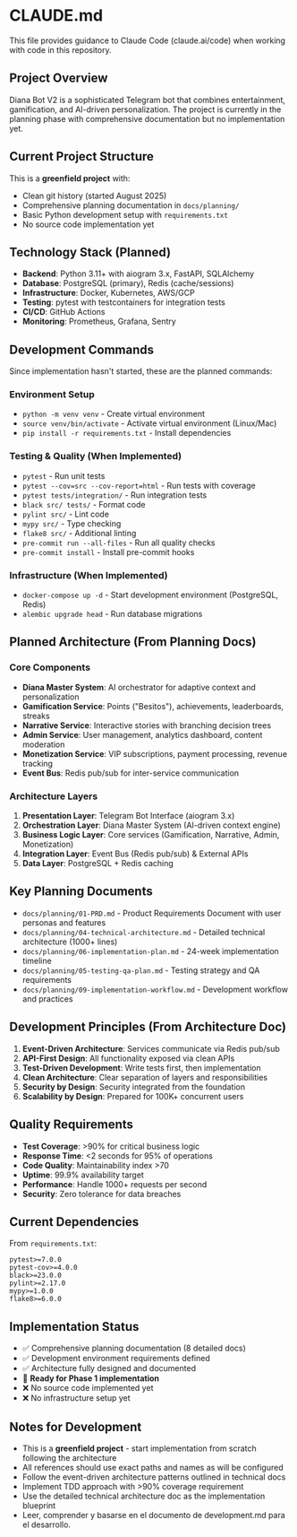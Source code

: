 # CLAUDE.md

This file provides guidance to Claude Code (claude.ai/code) when working with code in this repository.

## Project Overview

Diana Bot V2 is a sophisticated Telegram bot that combines entertainment, gamification, and AI-driven personalization. The project is currently in the planning phase with comprehensive documentation but no implementation yet.

## Current Project Structure

This is a **greenfield project** with:
- Clean git history (started August 2025)
- Comprehensive planning documentation in `docs/planning/`
- Basic Python development setup with `requirements.txt`
- No source code implementation yet

## Technology Stack (Planned)

- **Backend**: Python 3.11+ with aiogram 3.x, FastAPI, SQLAlchemy
- **Database**: PostgreSQL (primary), Redis (cache/sessions)  
- **Infrastructure**: Docker, Kubernetes, AWS/GCP
- **Testing**: pytest with testcontainers for integration tests
- **CI/CD**: GitHub Actions
- **Monitoring**: Prometheus, Grafana, Sentry

## Development Commands

Since implementation hasn't started, these are the planned commands:

### Environment Setup
- `python -m venv venv` - Create virtual environment
- `source venv/bin/activate` - Activate virtual environment (Linux/Mac)
- `pip install -r requirements.txt` - Install dependencies

### Testing & Quality (When Implemented)
- `pytest` - Run unit tests
- `pytest --cov=src --cov-report=html` - Run tests with coverage  
- `pytest tests/integration/` - Run integration tests
- `black src/ tests/` - Format code
- `pylint src/` - Lint code
- `mypy src/` - Type checking
- `flake8 src/` - Additional linting
- `pre-commit run --all-files` - Run all quality checks
- `pre-commit install` - Install pre-commit hooks

### Infrastructure (When Implemented)  
- `docker-compose up -d` - Start development environment (PostgreSQL, Redis)
- `alembic upgrade head` - Run database migrations

## Planned Architecture (From Planning Docs)

### Core Components
- **Diana Master System**: AI orchestrator for adaptive context and personalization
- **Gamification Service**: Points ("Besitos"), achievements, leaderboards, streaks  
- **Narrative Service**: Interactive stories with branching decision trees
- **Admin Service**: User management, analytics dashboard, content moderation
- **Monetization Service**: VIP subscriptions, payment processing, revenue tracking
- **Event Bus**: Redis pub/sub for inter-service communication

### Architecture Layers
1. **Presentation Layer**: Telegram Bot Interface (aiogram 3.x)
2. **Orchestration Layer**: Diana Master System (AI-driven context engine)
3. **Business Logic Layer**: Core services (Gamification, Narrative, Admin, Monetization)
4. **Integration Layer**: Event Bus (Redis pub/sub) & External APIs
5. **Data Layer**: PostgreSQL + Redis caching

## Key Planning Documents

- `docs/planning/01-PRD.md` - Product Requirements Document with user personas and features
- `docs/planning/04-technical-architecture.md` - Detailed technical architecture (1000+ lines)
- `docs/planning/06-implementation-plan.md` - 24-week implementation timeline
- `docs/planning/05-testing-qa-plan.md` - Testing strategy and QA requirements
- `docs/planning/09-implementation-workflow.md` - Development workflow and practices

## Development Principles (From Architecture Doc)

1. **Event-Driven Architecture**: Services communicate via Redis pub/sub
2. **API-First Design**: All functionality exposed via clean APIs  
3. **Test-Driven Development**: Write tests first, then implementation
4. **Clean Architecture**: Clear separation of layers and responsibilities
5. **Security by Design**: Security integrated from the foundation
6. **Scalability by Design**: Prepared for 100K+ concurrent users

## Quality Requirements

- **Test Coverage**: >90% for critical business logic
- **Response Time**: <2 seconds for 95% of operations
- **Code Quality**: Maintainability index >70
- **Uptime**: 99.9% availability target
- **Performance**: Handle 1000+ requests per second
- **Security**: Zero tolerance for data breaches

## Current Dependencies

From `requirements.txt`:
```
pytest>=7.0.0
pytest-cov>=4.0.0  
black>=23.0.0
pylint>=2.17.0
mypy>=1.0.0
flake8>=6.0.0
```

## Implementation Status

- ✅ Comprehensive planning documentation (8 detailed docs)
- ✅ Development environment requirements defined
- ✅ Architecture fully designed and documented  
- 🔄 **Ready for Phase 1 implementation**
- ❌ No source code implemented yet
- ❌ No infrastructure setup yet

## Notes for Development

- This is a **greenfield project** - start implementation from scratch following the architecture
- All references should use exact paths and names as will be configured
- Follow the event-driven architecture patterns outlined in technical docs
- Implement TDD approach with >90% coverage requirement
- Use the detailed technical architecture doc as the implementation blueprint
- Leer, comprender y basarse en el documento de development.md para el desarrollo.